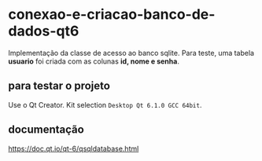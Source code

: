 # conexao-e-criacao-banco-de-dados-qt6
Implementação da classe de acesso ao banco sqlite. Para teste, uma tabela **usuario** foi criada com as colunas **id, nome e senha**.

## para testar o projeto
Use o Qt Creator. Kit selection `Desktop Qt 6.1.0 GCC 64bit`.

## documentação
https://doc.qt.io/qt-6/qsqldatabase.html
